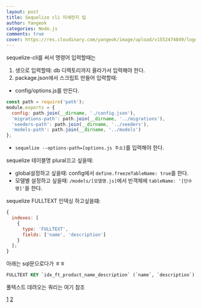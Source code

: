 ```yaml
---
layout: post
title: Sequelize cli 미세먼지 팁
author: Yangeok
categories: Node.js
comments: true
cover: https://res.cloudinary.com/yangeok/image/upload/v1552474849/logo/posts/sequelize.jpg
---
```


sequelize-cli를 써서 명령어 입력할때는

1. 생으로 입력할때: db 디렉토리까지 올라가서 입력해야 한다.
2. package.json에서 스크립트 만들어 입력할때:

- config/options.js를 만든다.

```js
const path = require('path');
module.exports = {
  config: path.join(__dirname, './config.json'),
  'migrations-path': path.join(__dirname, '../migrations'),
  'seeders-path': path.join(__dirname, '../seeders'),
  'models-path': path.join(__dirname, '../models')
};
```

- `sequelize --options-path=[options.js 주소]`를 입력해야 한다.

sequelize 테이블명 plural끄고 싶을때:

- global설정하고 싶을때: config에서 `define.freezeTableName: true`를 한다.
- 모델별 설정하고 싶을때: `/models/[모델명.js]`에서 빈객체에 `tableName: '[단수명]'`을 한다.

sequelize FULLTEXT 인덱싱 하고싶을떄:

```js
{
  indexes: [
    {
      type: 'FULLTEXT',
      fields: ['name', 'description']
    }
  ];
}
```

아래는 sql문으로다가 ㅎㅎ

```sql
FULLTEXT KEY `idx_ft_product_name_description` (`name`, `description`)
```

풀텍스트 데려오는 쿼리는
여기 참조

[1](https://stackoverflow.com/questions/40571881/performing-fulltext-search-after-join-operation-in-sequelize)
[2](https://stackoverflow.com/questions/47742180/is-there-a-way-do-mysql-fulltext-search-in-sequelize-4)
